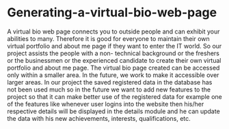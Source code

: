 # Generating-a-virtual-bio-web-page
A virtual bio web page connects you to outside people and can exhibit your abilities to
many. Therefore it is good for everyone to maintain their own virtual portfolio and about me
page if they want to enter the IT world. So our project assists the people with a non-
technical background or the freshers or the businessmen or the experienced candidate to
create their own virtual portfolio and about me page.
The virtual bio page created can be accessed only within a smaller area. In the future,
we work to make it accessible over larger areas. In our project the saved registered
data in the database has not been used much so in the future we want to add new
features to the project so that it can make better use of the registered data for example
one of the features like whenever user logins into the website then his/her respective
details will be displayed in the details module and he can update the data with his new
achievements, interests, qualifications, etc.
